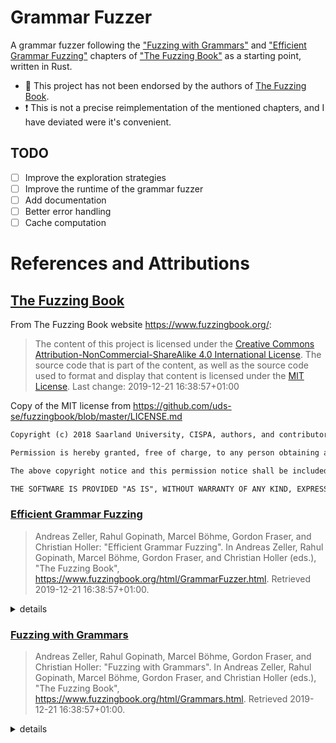 # Grammar Fuzzer

A grammar fuzzer following the ["Fuzzing with Grammars"](https://www.fuzzingbook.org/html/Grammars.html) and ["Efficient Grammar Fuzzing"](https://www.fuzzingbook.org/html/GrammarFuzzer.html) chapters of ["The Fuzzing Book"](https://www.fuzzingbook.org/) as a starting point, written in Rust. 

- 🛑 This project has not been endorsed by the authors of [The Fuzzing Book](https://www.fuzzingbook.org/).
- ❗ This is not a precise reimplementation of the mentioned chapters, and I have deviated were it's convenient.

## TODO
- [ ] Improve the exploration strategies
- [ ] Improve the runtime of the grammar fuzzer
- [ ] Add documentation
- [ ] Better error handling
- [ ] Cache computation

# References and Attributions

## [The Fuzzing Book](https://www.fuzzingbook.org/)

From The Fuzzing Book website https://www.fuzzingbook.org/: 

> The content of this project is licensed under the [Creative Commons Attribution-NonCommercial-ShareAlike 4.0 International License](https://creativecommons.org/licenses/by-nc-sa/4.0/). The source code that is part of the content, as well as the source code used to format and display that content is licensed under the [MIT License](https://github.com/github/choosealicense.com/blob/gh-pages/LICENSE.md). Last change: 2019-12-21 16:38:57+01:00

Copy of the MIT license from https://github.com/uds-se/fuzzingbook/blob/master/LICENSE.md

```txt
Copyright (c) 2018 Saarland University, CISPA, authors, and contributors

Permission is hereby granted, free of charge, to any person obtaining a copy of this software and associated documentation files (the "Software"), to deal in the Software without restriction, including without limitation the rights to use, copy, modify, merge, publish, distribute, sublicense, and/or sell copies of the Software, and to permit persons to whom the Software is furnished to do so, subject to the following conditions:

The above copyright notice and this permission notice shall be included in all copies or substantial portions of the Software.

THE SOFTWARE IS PROVIDED "AS IS", WITHOUT WARRANTY OF ANY KIND, EXPRESS OR IMPLIED, INCLUDING BUT NOT LIMITED TO THE WARRANTIES OF MERCHANTABILITY, FITNESS FOR A PARTICULAR PURPOSE AND NONINFRINGEMENT. IN NO EVENT SHALL THE AUTHORS OR COPYRIGHT HOLDERS BE LIABLE FOR ANY CLAIM, DAMAGES OR OTHER LIABILITY, WHETHER IN AN ACTION OF CONTRACT, TORT OR OTHERWISE, ARISING FROM, OUT OF OR IN CONNECTION WITH THE SOFTWARE OR THE USE OR OTHER DEALINGS IN THE SOFTWARE.
```

### [Efficient Grammar Fuzzing](https://www.fuzzingbook.org/html/GrammarFuzzer.html)

> Andreas Zeller, Rahul Gopinath, Marcel Böhme, Gordon Fraser, and Christian Holler: "Efficient Grammar Fuzzing". In Andreas Zeller, Rahul Gopinath, Marcel Böhme, Gordon Fraser, and Christian Holler (eds.), "The Fuzzing Book", https://www.fuzzingbook.org/html/GrammarFuzzer.html. Retrieved 2019-12-21 16:38:57+01:00.

<details><summary>details</summary>

```
@incollection{fuzzingbook2019:GrammarFuzzer,
    author = {Andreas Zeller and Rahul Gopinath and Marcel B{\"o}hme and Gordon Fraser and Christian Holler},
    booktitle = {The Fuzzing Book},
    title = {Efficient Grammar Fuzzing},
    year = {2019},
    publisher = {Saarland University},
    howpublished = {\url{https://www.fuzzingbook.org/html/GrammarFuzzer.html}},
    note = {Retrieved 2019-12-21 16:38:57+01:00},
    url = {https://www.fuzzingbook.org/html/GrammarFuzzer.html},
    urldate = {2019-12-21 16:38:57+01:00}
}
```

</details>

### [Fuzzing with Grammars](https://www.fuzzingbook.org/html/Grammars.html)


> Andreas Zeller, Rahul Gopinath, Marcel Böhme, Gordon Fraser, and Christian Holler: "Fuzzing with Grammars". In Andreas Zeller, Rahul Gopinath, Marcel Böhme, Gordon Fraser, and Christian Holler (eds.), "The Fuzzing Book", https://www.fuzzingbook.org/html/Grammars.html. Retrieved 2019-12-21 16:38:57+01:00.

<details><summary>details</summary>

```
@incollection{fuzzingbook2019:Grammars,
    author = {Andreas Zeller and Rahul Gopinath and Marcel B{\"o}hme and Gordon Fraser and Christian Holler},
    booktitle = {The Fuzzing Book},
    title = {Fuzzing with Grammars},
    year = {2019},
    publisher = {Saarland University},
    howpublished = {\url{https://www.fuzzingbook.org/html/Grammars.html}},
    note = {Retrieved 2019-12-21 16:38:57+01:00},
    url = {https://www.fuzzingbook.org/html/Grammars.html},
    urldate = {2019-12-21 16:38:57+01:00}
}
```

</details>
